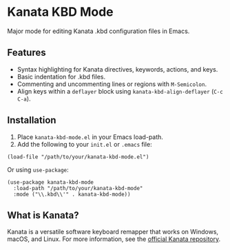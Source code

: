# Kanata KBD Mode

Major mode for editing Kanata .kbd configuration files in Emacs.

## Features

*   Syntax highlighting for Kanata directives, keywords, actions, and keys.
*   Basic indentation for .kbd files.
*   Commenting and uncommenting lines or regions with `M-Semicolon`.
*   Align keys within a `deflayer` block using `kanata-kbd-align-deflayer` (`C-c C-a`).

## Installation

1.  Place `kanata-kbd-mode.el` in your Emacs load-path.
2.  Add the following to your `init.el` or `.emacs` file:

```elisp
(load-file "/path/to/your/kanata-kbd-mode.el")
```

Or using `use-package`:

```elisp
(use-package kanata-kbd-mode
  :load-path "/path/to/your/kanata-kbd-mode"
  :mode ("\\.kbd\\'" . kanata-kbd-mode))
```

## What is Kanata?

Kanata is a versatile software keyboard remapper that works on Windows, macOS, and Linux. For more information, see the [official Kanata repository](https://github.com/jtroo/kanata).
